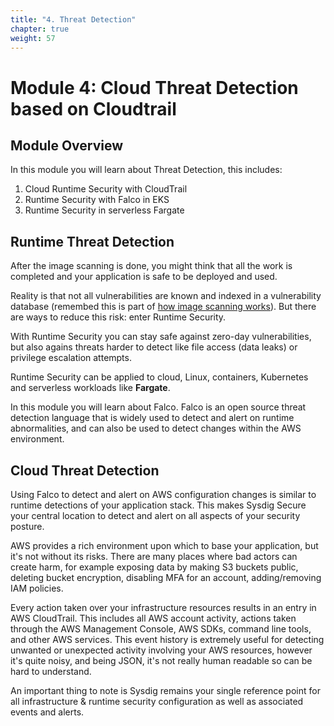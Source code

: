 ```yaml
---
title: "4. Threat Detection"
chapter: true
weight: 57
---
```


# Module 4: Cloud Threat Detection based on Cloudtrail

## Module Overview

In this module you will learn about Threat Detection, this includes:

1. Cloud Runtime Security with CloudTrail
2. Runtime Security with Falco in EKS
3. Runtime Security in serverless Fargate


## Runtime Threat Detection

After the image scanning is done, you might think that all the work is completed and your application is safe to be deployed and used.

Reality is that not all vulnerabilities are known and indexed in a vulnerability database
(remembed this is part of [how image scanning works](/2-vulnerability-management/9-digdeeper.html)). But there are ways to reduce this risk: enter Runtime Security.

With Runtime Security you can stay safe against 
zero-day vulnerabilities, but also agains threats harder to detect like file access (data leaks) or
privilege escalation attempts.

Runtime Security can be applied to cloud, Linux, containers, Kubernetes and serverless workloads like **Fargate**.

In this module you will learn about Falco. 
Falco is an open source threat detection language that is widely used to detect and alert on runtime abnormalities, and can also be used to detect changes within the AWS environment.


## Cloud Threat Detection

Using Falco to detect and alert on AWS configuration changes is similar to runtime detections of your application stack.  This makes Sysdig Secure your central location to detect and alert on all aspects of your security posture.

AWS provides a rich environment upon which to base your application, but it's not without its risks.  There are many places where bad actors can create harm, for example exposing data by making S3 buckets public, deleting bucket encryption, disabling MFA for an account, adding/removing IAM policies.

Every action taken over your infrastructure resources results in an entry in AWS CloudTrail. This includes all AWS account activity, actions taken through the AWS Management Console, AWS SDKs, command line tools, and other AWS services.  This event history is extremely useful for detecting unwanted or unexpected activity involving your AWS resources, however it's quite noisy, and being JSON, it's not really human readable so can be hard to understand.

An important thing to note is Sysdig remains your single reference point for all infrastructure & runtime security configuration as well as associated events and alerts.





